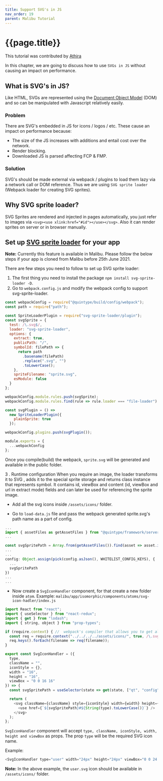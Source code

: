 ```yaml
---
title: Support SVG's in JS
nav_order: 19
parent: Malibu Tutorial
---
```


# {{page.title}}

This tutorial was contributed by [Athira](https://www.linkedin.com/in/athira-m-r-835ab6105)

In this chapter, we are going to discuss how to use `SVGs in JS` without causing an impact on performance.

## What is SVG's in JS?

Like HTML, SVGs are represented using the [Document Object Model](https://en.wikipedia.org/wiki/Document_Object_Model "Document Object Model") (DOM) and so can be manipulated with Javascript relatively easily. 
### Problem
There are SVG's embedded in JS for icons / logos / etc. These cause an impact on performance because:
- The size of the JS increases with additions and entail cost over the network.
- Render blocking.
- Downloaded JS is parsed affecting FCP & FMP.

### Solution
SVG's should be made external via webpack / plugins to load them lazy via a network call or DOM reference. Thus we are using `SVG sprite loader` (Webpack loader for creating SVG sprites). 

## Why SVG sprite loader?
SVG Sprites are rendered and injected in pages automatically, you just refer to images via `<svg><use xlink:href="#id"></use></svg>`. Also it can render sprites on server or in browser manually.  

## Set up [SVG sprite loader](https://www.npmjs.com/package/svg-sprite-loader "SVG sprite loader") for your app

**Note:** Currently this feature is available in Malibu. Please follow the below steps if your app is cloned from Malibu before 25th June 2021. 

There are few steps you need to follow to set up SVG sprite loader:

1. The first thing you need to install the package `npm install svg-sprite-loader -D`.
2. Go to `webpack.config.js` and modify the webpack config to support svg-sprite-loader.

```javascript
const webpackConfig = require("@quintype/build/config/webpack");
const path = require("path");

const SpriteLoaderPlugin = require("svg-sprite-loader/plugin");
const svgSprite = {
  test: /\.svg$/,
  loader: "svg-sprite-loader",
  options: {
    extract: true,
    publicPath: "/",
    symbolId: filePath => {
      return path
        .basename(filePath)
        .replace(".svg", "")
        .toLowerCase();
    },
    spriteFilename: "sprite.svg",
    esModule: false
  }
};

webpackConfig.module.rules.push(svgSprite);
webpackConfig.module.rules.find(rule => rule.loader === "file-loader").exclude = [/app\/assets\/icons\/[a-z-]+\.svg$/];

const svgPlugin = () =>
  new SpriteLoaderPlugin({
    plainSprite: true
  });

webpackConfig.plugins.push(svgPlugin());

module.exports = {
  ...webpackConfig
};

```
Once you compile(build) the webpack, `sprite.svg` will be generated and available in the public folder.

3 .  Runtime configuration 
When you require an image, the loader transforms it to SVG <symbol>, adds it to the special sprite storage and returns class instance that represents symbol. It contains id, viewBox and content (id, viewBox and url in extract mode) fields and can later be used for referencing the sprite image.

 - Add all the svg icons inside `/assets/icons/` folder.

-  Go to `load-data.js` file and pass the webpack generated sprite.svg's path name as a part of config.

```javascript
...
import { assetFiles as getAssetFiles } from "@quintype/framework/server/asset-helper";
...

const svgSpritePath = Array.from(getAssetFiles()).find(asset => asset.includes("sprite"));
...
...
config: Object.assign(pick(config.asJson(), WHITELIST_CONFIG_KEYS), {
  ...
  svgSpritePath
})
...
...      
```

- Now create a `SvgIconHandler` component, for that create a new folder inside `atom`.
Example: `malibu/app/isomorphic/components/atoms/svg-icon-hadler/index.js`
 
```javascript
import React from "react";
import { useSelector } from "react-redux";
import { get } from "lodash";
import { string, object } from "prop-types";

if (require.context) { //  webpack's compiler that allows you to get all matching modules starting from some base directory
  const req = require.context("../../../../assets/icons/", true, /\.svg$/); //dynamically importing all the svg icons.
  req.keys().forEach(filename => req(filename));
}

export const SvgIconHandler = ({
  type,
  className = "",
  iconStyle = {},
  width = "16",
  height = "16",
  viewBox = "0 0 16 16"
}) => {
  const svgSpritePath = useSelector(state => get(state, ["qt", "config", "svgSpritePath"], "")); //  get the webpack generated sprite path.

  return (
    <svg className={className} style={iconStyle} width={width} height={height} viewBox={viewBox}>
      <use href={`${svgSpritePath}#${String(type).toLowerCase()}`} />
    </svg>
  );
};

```

`SvgIconHandler` component will accept  `type, className, iconStyle, width, height and viewBox` as props. The prop `type` will be the required SVG icon name. 

Example:
```javascript
<SvgIconHandler type="user" width="24px" height="24px" viewBox="0 0 24 24" iconStyle={{ color: "#000" }} />
```

**Note:** In the above example, the `user.svg` icon should be available in `/assets/icons/` folder.
